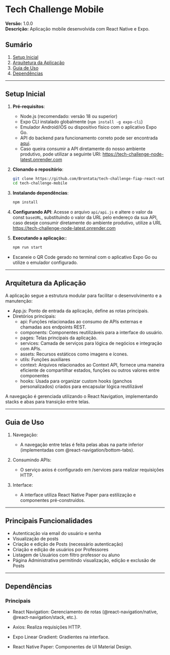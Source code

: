 # Tech Challenge Mobile

**Versão:** 1.0.0  
**Descrição:** Aplicação mobile desenvolvida com React Native e Expo.

## Sumário

1. [Setup Inicial](#setup-inicial)
2. [Arquitetura da Aplicação](#arquitetura-da-aplicação)
3. [Guia de Uso](#guia-de-uso)
4. [Dependências](#dependências)

---

## Setup Inicial

1. **Pré-requisitos**:
   - Node.js (recomendado: versão 18 ou superior)
   - Expo CLI instalado globalmente (`npm install -g expo-cli`)
   - Emulador Android/iOS ou dispositivo físico com o aplicativo Expo Go.
   - API do backend para funcionamento correto pode ser encontrada [aqui](https://github.com/Brontata/tech-challenge-fiap).
   - Caso queira consumir a API diretamente do nosso ambiente produtivo, pode utilizar a seguinte URI: https://tech-challenge-node-latest.onrender.com

2. **Clonando o repositório**:
   ```bash
   git clone https://github.com/Brontata/tech-challenge-fiap-react-native.git
   cd tech-challenge-mobile

3. **Instalando dependências**:
    ```bash
    npm install

4. **Configurando API**:
   Acesse o arquivo ```api/api.js``` e altere o valor da const ```baseURL```, substituindo o valor da URL pelo endereço da sua API, caso deseje consumir diretamente do ambiente produtivo, utilize a URL https://tech-challenge-node-latest.onrender.com
   
5. **Executando a aplicação:**:
    ```bash
    npm run start

 - Escaneie o QR Code gerado no terminal com o aplicativo Expo Go ou utilize o emulador configurado.

---
## Arquitetura da Aplicação
A aplicação segue a estrutura modular para facilitar o desenvolvimento e a manutenção:

 - App.js: Ponto de entrada da aplicação, define as rotas principais.
 - Diretórios principais:
    - api: Funções relacionadas ao consumo de APIs externas e chamadas aos endpoints REST.
    - components: Componentes reutilizáveis para a interface do usuário.
    - pages: Telas principais da aplicação.
    - services: Camada de serviços para lógica de negócios e integração com APIs.
    - assets: Recursos estáticos como imagens e ícones.
    - utils: Funções auxiliares
    - context: Arquivos relacionados ao Context API, fornece uma maneira eficiente de compartilhar estados, funções ou outros valores entre componentes 
    - hooks: Usada para organizar custom hooks (ganchos personalizados) criados para encapsular lógica reutilizável

A navegação é gerenciada utilizando o React Navigation, implementando stacks e abas para transição entre telas.

___

## Guia de Uso

1. Navegação:

    - A navegação entre telas é feita pelas abas na parte inferior (implementadas com @react-navigation/bottom-tabs).

2. Consumindo APIs:

    - O serviço axios é configurado em /services para realizar requisições HTTP.

3. Interface:

    - A interface utiliza React Native Paper para estilização e componentes pré-construídos.

---
## Principais Funcionalidades
   - Autenticação via email do usuário e senha
   - Visualização de posts
   - Criação e edição de Posts (necessário autenticação)
   - Criação e edição de usuários por Professores
   - Listagem de Usuários com filtro professor ou aluno
   - Página Administrativa permitindo visualização, edição e exclusão de Posts
---

## Dependências

### Principais

- React Navigation: Gerenciamento de rotas (@react-navigation/native, @react-navigation/stack, etc.).

- Axios: Realiza requisições HTTP.

- Expo Linear Gradient: Gradientes na interface.

- React Native Paper: Componentes de UI Material Design.

